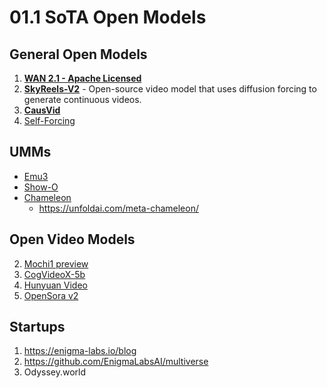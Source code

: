 # 01.1 SoTA Open Models

## General Open Models

1. **[WAN 2.1 - Apache Licensed](https://github.com/Wan-Video/Wan2.1)**
2. **[SkyReels-V2](https://github.com/SkyworkAI/SkyReels-V2)** - Open-source video model that uses diffusion forcing to generate continuous videos.
3. **[CausVid](https://causvid.github.io/#result)**
7. [Self-Forcing](https://self-forcing.github.io)


## UMMs
- [Emu3](https://github.com/baaivision/Emu3?tab=readme-ov-file)
- [Show-O](https://github.com/showlab/Show-o)
- [Chameleon](https://arxiv.org/abs/2405.09818)
	- https://unfoldai.com/meta-chameleon/


## Open Video Models

2. [Mochi1 preview](https://huggingface.co/genmo/mochi-1-preview)
3. [CogVideoX-5b](https://huggingface.co/THUDM/CogVideoX-5b)
4. [Hunyuan Video](https://huggingface.co/tencent/HunyuanVideo)
5. [OpenSora v2](https://huggingface.co/hpcai-tech/Open-Sora-v2)


## Startups

1. https://enigma-labs.io/blog
2. https://github.com/EnigmaLabsAI/multiverse
3. Odyssey.world
